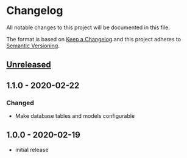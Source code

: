 # Changelog

All notable changes to this project will be documented in this file.

The format is based on [Keep a Changelog](http://keepachangelog.com/en/1.0.0/)
and this project adheres to [Semantic Versioning](http://semver.org/spec/v2.0.0.html).

## [Unreleased]

## 1.1.0 - 2020-02-22

### Changed

- Make database tables and models configurable

## 1.0.0 - 2020-02-19

- initial release

[Unreleased]: https://github.com/kodekeep/laravel-badges/compare/master...develop
